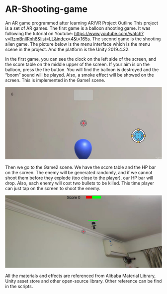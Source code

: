 # AR-Shooting-game
An AR game programmed after learning AR/VR
Project Outline
This project is a set of AR games. The first game is a balloon shooting game. It was following the tutorial on Youtube: https://www.youtube.com/watch?v=RzmBnllRnh8&list=LL&index=4&t=165s. The second game is the shooting alien game. The picture below is the menu interface which is the menu scene in the project. And the platform is the Unity 2019.4.32.
 
In the first game, you can see the clock on the left side of the screen, and the score table on the middle upper of the screen. If your aim is on the balloon, press the fire button. You will find the balloon is destroyed and the “boom” sound will be played. Also, a smoke effect will be showed on the screen. This is implemented in the Game1 scene.

![image](https://github.com/AndySmith1999/AR-Shooting-game/blob/main/pict1.jpg)

 
Then we go to the Game2 scene. We have the score table and the HP bar on the screen. The enemy will be generated randomly, and if we cannot shoot them before they explode (too close to the player), our HP bar will drop. Also, each enemy will cost two bullets to be killed. This time player can just tap on the screen to shoot the enemy.

![image](https://github.com/AndySmith1999/AR-Shooting-game/blob/main/pict2.jpg)
 

All the materials and effects are referenced from Alibaba Material Library, Unity asset store and other open-source library. Other reference can be find in the scripts. 
